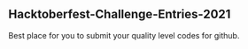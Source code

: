 ## Hacktoberfest-Challenge-Entries-2021
 Best place for you to submit your quality level codes for github.
